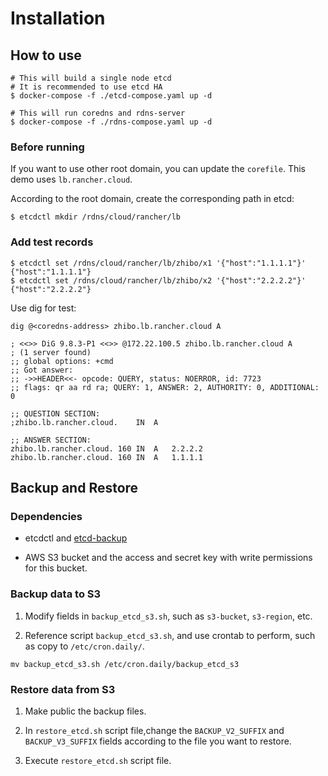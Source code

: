 # Installation

## How to use

```
# This will build a single node etcd
# It is recommended to use etcd HA
$ docker-compose -f ./etcd-compose.yaml up -d

# This will run coredns and rdns-server
$ docker-compose -f ./rdns-compose.yaml up -d
```

### Before running

If you want to use other root domain, you can update the `corefile`. This demo uses `lb.rancher.cloud`.

According to the root domain, create the corresponding path in etcd:

```
$ etcdctl mkdir /rdns/cloud/rancher/lb
```

### Add test records

```
$ etcdctl set /rdns/cloud/rancher/lb/zhibo/x1 '{"host":"1.1.1.1"}'
{"host":"1.1.1.1"}
$ etcdctl set /rdns/cloud/rancher/lb/zhibo/x2 '{"host":"2.2.2.2"}'
{"host":"2.2.2.2"}
```

Use dig for test:

```
dig @<coredns-address> zhibo.lb.rancher.cloud A

; <<>> DiG 9.8.3-P1 <<>> @172.22.100.5 zhibo.lb.rancher.cloud A
; (1 server found)
;; global options: +cmd
;; Got answer:
;; ->>HEADER<<- opcode: QUERY, status: NOERROR, id: 7723
;; flags: qr aa rd ra; QUERY: 1, ANSWER: 2, AUTHORITY: 0, ADDITIONAL: 0

;; QUESTION SECTION:
;zhibo.lb.rancher.cloud.	IN	A

;; ANSWER SECTION:
zhibo.lb.rancher.cloud. 160	IN	A	2.2.2.2
zhibo.lb.rancher.cloud. 160	IN	A	1.1.1.1
```

## Backup and Restore

### Dependencies

* etcdctl and [etcd-backup](https://github.com/giantswarm/etcd-backup)

* AWS S3 bucket and the access and secret key with write permissions for this bucket.

### Backup data to S3

1. Modify fields in `backup_etcd_s3.sh`, such as `s3-bucket`, `s3-region`, etc.

2. Reference script `backup_etcd_s3.sh`, and use crontab to perform, such as copy to `/etc/cron.daily/`.

```
mv backup_etcd_s3.sh /etc/cron.daily/backup_etcd_s3
```

### Restore data from S3

1. Make public the backup files.

2. In `restore_etcd.sh` script file,change the `BACKUP_V2_SUFFIX` and `BACKUP_V3_SUFFIX` fields according to the file you want to restore.

3. Execute `restore_etcd.sh` script file.
